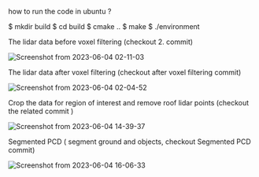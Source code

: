 
how to run the code in ubuntu ?

$ mkdir build
$ cd build
$ cmake ..
$ make
$ ./environment

The lidar data before voxel filtering (checkout 2. commit)

![Screenshot from 2023-06-04 02-11-03](https://github.com/altayilker/sensor_fusion/assets/31896212/c998e610-f881-4ab3-8864-23e9405e4f94)

The lidar data after voxel filtering (checkout after voxel filtering commit)

![Screenshot from 2023-06-04 02-04-52](https://github.com/altayilker/sensor_fusion/assets/31896212/65b28189-3f40-4c5b-b990-66e8aa1492f4)

Crop the data for region of interest and remove roof lidar points (checkout the related commit )

![Screenshot from 2023-06-04 14-39-37](https://github.com/altayilker/sensor_fusion/assets/31896212/cc7e838f-b020-4c82-beab-dec413fe1962)

Segmented PCD ( segment ground and objects, checkout Segmented PCD commit)

![Screenshot from 2023-06-04 16-06-33](https://github.com/altayilker/sensor_fusion/assets/31896212/0c39bf82-35fc-448d-8a72-e8d96bf899f8)

